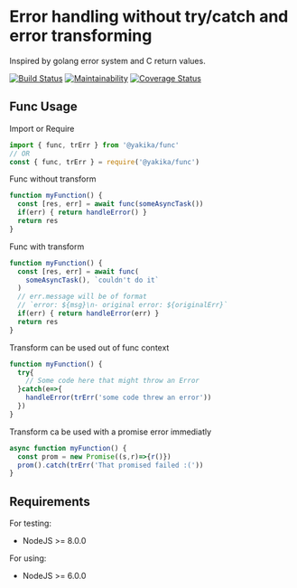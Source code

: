 # Error handling without try/catch and error transforming

Inspired by golang error system and C return values.

[![Build Status](https://travis-ci.org/Yakika/func.svg?branch=master)](https://travis-ci.org/Yakika/func)
[![Maintainability](https://api.codeclimate.com/v1/badges/8a49e80543465b0a5b79/maintainability)](https://codeclimate.com/github/Yakika/func/maintainability)
[![Coverage Status](https://coveralls.io/repos/github/Yakika/func/badge.svg?branch=master)](https://coveralls.io/github/Yakika/func?branch=master)

## Func Usage

Import or Require

```javascript
import { func, trErr } from '@yakika/func'
// OR
const { func, trErr } = require('@yakika/func')
```

Func without transform

```javascript
function myFunction() {
  const [res, err] = await func(someAsyncTask())
  if(err) { return handleError() }
  return res
}
```

Func with transform

```javascript
function myFunction() {
  const [res, err] = await func(
    someAsyncTask(), `couldn't do it`
  )
  // err.message will be of format
  // `error: ${msg}\n- original error: ${originalErr}`
  if(err) { return handleError(err) }
  return res
}
```

Transform can be used out of func context

```javascript
function myFunction() {
  try{
    // Some code here that might throw an Error
  }catch(e=>{
    handleError(trErr('some code threw an error'))
  })
}
```

Transform ca be used with a promise error immediatly

```javascript
async function myFunction() {
  const prom = new Promise((s,r)=>{r()})
  prom().catch(trErr('That promised failed :('))
}
```

## Requirements

For testing:

- NodeJS >= 8.0.0

For using:

- NodeJS >= 6.0.0
